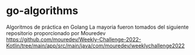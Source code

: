 # go-algorithms

Algoritmos de práctica en Golang
La mayoria fueron tomados del siguiente repositorio proporcionado por Mouredev
https://github.com/mouredev/Weekly-Challenge-2022-Kotlin/tree/main/app/src/main/java/com/mouredev/weeklychallenge2022
